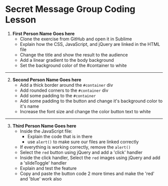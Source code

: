 # Secret Message Group Coding Lesson

1. **First Person Name Goes here**
    - Clone the exercise from GitHub and open it in Sublime
    - Explain how the CSS, JavaScript, and jQuery are linked in the HTML file
    - Change the title and show the result to the audience
    - Add a linear gradient to the body background
    - Set the background color of the #container to white
------------------------------------------------------------
2. **Second Person Name Goes here**
    - Add a thick border around the `#container` div
    - Add rounded corners to the `#container` div
    - Add some padding to the `#container`
    - Add some padding to the button and change it's background color to it's name
    - Increase the font size and change the color button text to white
------------------------------------------------------------
3. **Third Person Name Goes here**
    - Inside the JavaScript file:
        - Explain the code that is in there 
        - use `alert()` to make sure our files are linked correctly
    - If everything is working correctly, remove the `alert()`
    - Select the `red` button using jQuery and add a 'click' handler
    - Inside the click handler, Select the `red` images using jQuery and add a 'slideToggle' handler
    - Explain and test the feature
    - Copy and paste the button code 2 more times and make the 'red' and 'blue' work also
 